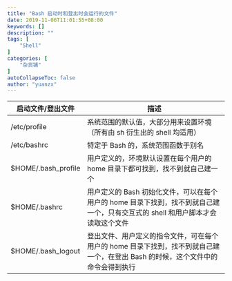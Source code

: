 ```yaml
---
title: "Bash 启动时和登出时会运行的文件"
date: 2019-11-06T11:01:55+08:00
keywords: []
description: ""
tags: [
    "Shell"
]
categories: [
    "杂货铺"
]
autoCollapseToc: false
author: "yuanzx"
---
```


| 启动文件/登出文件   | 描述                                                                                                                             |
| ------------------- | -------------------------------------------------------------------------------------------------------------------------------- |
| /etc/profile        | 系统范围的默认值，大部分用来设置环境（所有由 sh 衍生出的 shell 均适用）                                                          |
| /etc/bashrc         | 特定于 Bash 的，系统范围函数于别名                                                                                               |
| $HOME/.bash_profile | 用户定义的，环境默认设置在每个用户的 home 目录下都可找到，找不到就自己建一个                                                     |
| $HOME/.bashrc       | 用户定义的 Bash 初始化文件，可以在每个用户的 home 目录下找到，找不到就自己建一个，只有交互式的 shell 和用户脚本才会读取这个文件  |
| $HOME/.bash_logout  | 登出文件、用户定义的指令文件，可在每个用户的 home 目录下找到，找不到就自己建一个，在登出 Bash 的时候，这个文件中的命令会得到执行 |